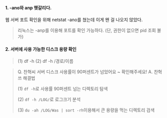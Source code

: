 

#### 1. -ano와 anp 헷갈리다.
웹 서버 포트 확인을 위해 netstat -ano를 쳤는데 이게 왠 걸 나오지 않았다.
> 리눅스는 -anp를 이용해 포트를 확인 가능하다. (단, 권한이 없으면 pid 조회 불가)


#### 2. 서버에 사용 가능한 디스크 용량 확인
> (1) df -h
> (2) df -h /경로/이름

> Q. 찬혁씨 서버 디스크 사용률이 90퍼센트가 넘었어요 ~ 확인해주세요!
> A. 찬혁쓰 해결법
>  
> (1) `df -h`로 사용률 90퍼센트 넘는 디렉토리 탐색
> 
> (2) `df -h /LOG/`로 로그크기 분석
> 
> (3) `du -ah /LOG/Was | sort -rh`이용해서 큰 용량을 먹는 디렉토리 검색
